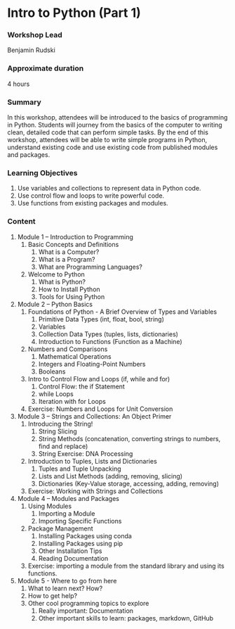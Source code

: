 # Intro to Python (Part 1)

### Workshop Lead

Benjamin Rudski

### Approximate duration

4 hours

### Summary

In this workshop, attendees will be introduced to the basics of programming in Python. Students will journey from the basics of the computer to writing clean, detailed code that can perform simple tasks. By the end of this workshop, attendees will be able to write simple programs in Python, understand existing code and use existing code from published modules and packages.

### Learning Objectives

1. Use variables and collections to represent data in Python code.
2. Use control flow and loops to write powerful code.
3. Use functions from existing packages and modules.

### Content

1. Module 1 – Introduction to Programming
    1. Basic Concepts and Definitions
        1. What is a Computer?
        2. What is a Program?
        3. What are Programming Languages?
    2. Welcome to Python
        1. What is Python?
        2. How to Install Python
        3. Tools for Using Python
2. Module 2 – Python Basics
    1. Foundations of Python - A Brief Overview of Types and Variables
        1. Primitive Data Types (int, float, bool, string)
        2. Variables
        3. Collection Data Types (tuples, lists, dictionaries)
        4. Introduction to Functions (Function as a Machine)
    2. Numbers and Comparisons
        1. Mathematical Operations
        2. Integers and Floating-Point Numbers
        3. Booleans
    3. Intro to Control Flow and Loops (if, while and for)
        1. Control Flow: the if Statement
        2. while Loops
        3. Iteration with for Loops
    4. Exercise: Numbers and Loops for Unit Conversion
3. Module 3 – Strings and Collections: An Object Primer
    1. Introducing the String!
        1. String Slicing
        2. String Methods (concatenation, converting strings to numbers, find and replace)
        3. String Exercise: DNA Processing
    2. Introduction to Tuples, Lists and Dictionaries
        1. Tuples and Tuple Unpacking
        2. Lists and List Methods (adding, removing, slicing)
        3. Dictionaries (Key-Value storage, accessing, adding, removing)
    3. Exercise: Working with Strings and Collections
4. Module 4 – Modules and Packages
    1. Using Modules
        1. Importing a Module
        2. Importing Specific Functions
    2. Package Management
        1. Installing Packages using conda 
        2. Installing Packages using pip
        3. Other Installation Tips
        4. Reading Documentation
    3. Exercise: importing a module from the standard library and using its functions.
5. Module 5 - Where to go from here
    1. What to learn next? How?
    2. How to get help?
    3. Other cool programming topics to explore
        1. Really important: Documentation
        2. Other important skills to learn: packages, markdown, GitHub
